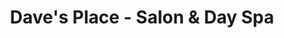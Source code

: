 ---
title: "Dave's Place - Salon & Day Spa"
url: /cottage-grove/daves-place-salon-und-day-spa/
shop: Friseur
---